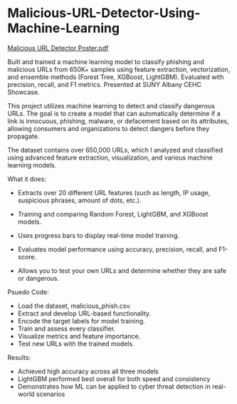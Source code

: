# Malicious-URL-Detector-Using-Machine-Learning
[Malicious URL Detector Poster.pdf](https://github.com/user-attachments/files/23155535/Malicious.URL.Detector.Poster.pdf)

Built and trained a machine learning model to classify phishing and malicious URLs from 650K+ samples using feature extraction, vectorization, and ensemble methods (Forest Tree, XGBoost, LightGBM). Evaluated with precision, recall, and F1 metrics. Presented at SUNY Albany CEHC Showcase.

This project utilizes machine learning to detect and classify dangerous URLs. The goal is to create a model that can automatically determine if a link is innocuous, phishing, malware, or defacement based on its attributes, allowing consumers and organizations to detect dangers before they propagate.

The dataset contains over 650,000 URLs, which I analyzed and classified using advanced feature extraction, visualization, and various machine learning models.

What it does:
- Extracts over 20 different URL features (such as length, IP usage, suspicious phrases, amount of dots, etc.).
- Training and comparing Random Forest, LightGBM, and XGBoost models.
- Uses progress bars to display real-time model training.
- Evaluates model performance using accuracy, precision, recall, and F1-score.

- Allows you to test your own URLs and determine whether they are safe or dangerous.

Psuedo Code: 
- Load the dataset, malicious_phish.csv.
- Extract and develop URL-based functionality.
- Encode the target labels for model training.
- Train and assess every classifier.
- Visualize metrics and feature importance.
- Test new URLs with the trained models.

Results: 
- Achieved high accuracy across all three models
- LightGBM performed best overall for both speed and consistency
- Demonstrates how ML can be applied to cyber threat detection in real-world scenarios
